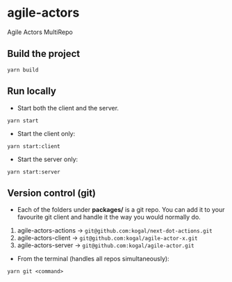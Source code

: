 # agile-actors

Agile Actors MultiRepo

## Build the project
```
yarn build
```

## Run locally

* Start both the client and the server.

```
yarn start
```

* Start the client only:

```
yarn start:client
```

* Start the server only:

```
yarn start:server
```

## Version control (git)

* Each of the folders under **packages/** is a git repo. You can add it to your favourite git client and handle it the way you would normally do.

 1. agile-actors-actions -> `git@github.com:kogal/next-dot-actions.git`
 2. agile-actors-client  -> `git@github.com:kogal/agile-actor-x.git`
 3. agile-actors-server  -> `git@github.com:kogal/agile-actor.git`

* From the terminal (handles all repos simultaneously):

```
yarn git <command>
```
